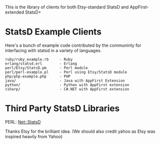 This is the library of clients for both Etsy-standard StatsD and AppFirst-extended StatsD+

StatsD Example Clients
======================

Here's a bunch of example code contributed by the communinty for interfacing with statsd in a variety of languages.

    ruby/ruby_example.rb     - Ruby
    erlang/statsd.erl        - Erlang
    perl/Etsy/StatsD.pm      - Perl module
    perl/perl-example.pl     - Perl using Etsy/StatsD module
    php/php-example.php      - PHP
    java/                    - Java with AppFirst Extension
    python/                  - Python with AppFirst extension
    csharp/                  - C#.NET with AppFirst extension

Third Party StatsD Libraries
============================

   PERL: [Net::StatsD](https://github.com/cosimo/perl5-net-statsd/)

Thanks Etsy for the brilliant idea. (We should also credit yahoo as Etsy was inspired heavily from Yahoo)
